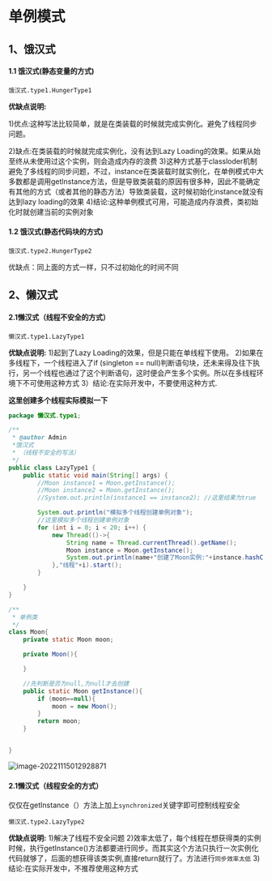 # 单例模式

## 1、饿汉式
#### 1.1 饿汉式(静态变量的方式)
```
饿汉式.type1.HungerType1
```

**优缺点说明:**

1)优点:这种写法比较简单，就是在类装载的时候就完成实例化。避免了线程同步问题。

2)缺点:在类装载的时候就完成实例化，没有达到Lazy Loading的效果。如果从始至终从未使用过这个实例，则会造成内存的浪费
3)这种方式基于classloder机制避免了多线程的同步问题，不过，instance在类装载时就实例化，在单例模式中大多数都是调用getlnstance方法，但是导致类装载的原因有很多种，因此不能确定有其他的方式（或者其他的静态方法）导致类装载，这时候初始化instance就没有达到lazy loading的效果
4)结论:这种单例模式可用，可能造成内存浪费，类初始化时就创建当前的实例对象

#### 1.2 饿汉式(静态代码块的方式)

```
饿汉式.type2.HungerType2
```

优缺点：同上面的方式一样，只不过初始化的时间不同

## 2、懒汉式

#### 2.1懒汉式（线程不安全的方式）

```
懒汉式.type1.LazyType1
```

**优缺点说明:**
1)起到了Lazy Loading的效果，但是只能在单线程下使用。
2)如果在多线程下，一个线程进入了if (singleton == null)判断语句块，还未来得及往下执行，另一个线程也通过了这个判断语句，这时便会产生多个实例。所以在多线程环境下不可使用这种方式
3）结论:在实际开发中，不要使用这种方式.

**这里创建多个线程实际模拟一下**

```java
package 懒汉式.type1;

/**
 * @author Admin
 *饿汉式
 * （线程不安全的写法）
 */
public class LazyType1 {
    public static void main(String[] args) {
        //Moon instance1 = Moon.getInstance();
        //Moon instance2 = Moon.getInstance();
        //System.out.println(instance1 == instance2); //这里结果为true

        System.out.println("模拟多个线程创建单例对象");
        //这里模拟多个线程创建单例对象
        for (int i = 0; i < 20; i++) {
            new Thread(()->{
                String name = Thread.currentThread().getName();
                Moon instance = Moon.getInstance();
                System.out.println(name+"创建了Moon实例:"+instance.hashCode());
            },"线程"+i).start();
        }

    }
}

/**
 * 单例类
 */
class Moon{
    private static Moon moon;

    private Moon(){

    }

    //先判断是否为null,为null才去创建
    public static Moon getInstance(){
        if (moon==null){
            moon = new Moon();
        }
        return moon;
    }


}
```

![image-20221115012928871](https://geda-1302176138.cos.ap-nanjing.myqcloud.com/imags/image-20221115012928871.png)

#### 2.1懒汉式（线程安全的方式）

仅仅在getInstance（）方法上加上`synchronized`关键字即可控制线程安全

```
懒汉式.type2.LazyType2
```

**优缺点说明:**
1)解决了线程不安全问题
2)效率太低了，每个线程在想获得类的实例时候，执行getInstance()方法都要进行同步。而其实这个方法只执行一次实例化代码就够了，后面的想获得该类实例,直接return就行了。方法进行`同步效率太低`
3)结论:在实际开发中，不推荐使用这种方式
